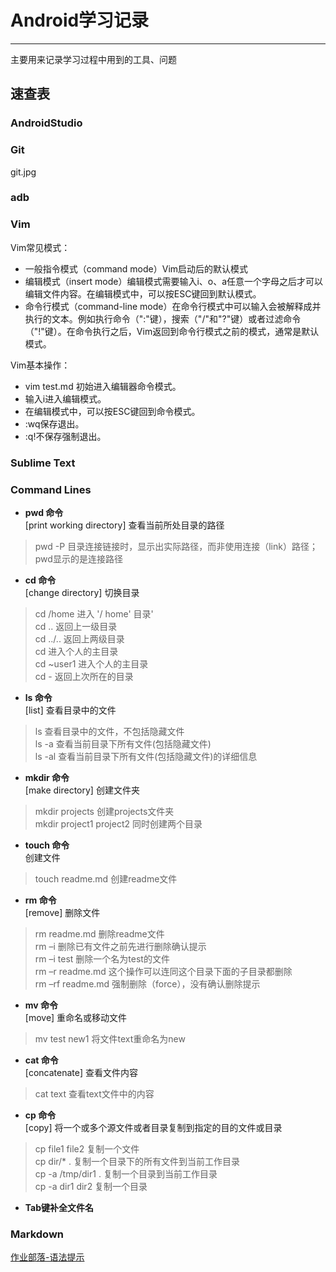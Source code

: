 # Android学习记录
------

主要用来记录学习过程中用到的工具、问题

## 速查表
### AndroidStudio
### Git
git.jpg
### adb
### Vim
Vim常见模式：

* 一般指令模式（command mode）Vim启动后的默认模式  
* 编辑模式（insert mode）编辑模式需要输入i、o、a任意一个字母之后才可以编辑文件内容。在编辑模式中，可以按ESC键回到默认模式。  
* 命令行模式（command-line mode）在命令行模式中可以输入会被解释成并执行的文本。例如执行命令（":"键），搜索（"/"和"?"键）或者过滤命令（"!"键）。在命令执行之后，Vim返回到命令行模式之前的模式，通常是默认模式。  

Vim基本操作：

* vim test.md 初始进入编辑器命令模式。
* 输入i进入编辑模式。
* 在编辑模式中，可以按ESC键回到命令模式。
* :wq保存退出。
* :q!不保存强制退出。

### Sublime Text
### Command Lines

* **pwd 命令**  
[print working directory] 查看当前所处目录的路径  
> pwd -P 目录连接链接时，显示出实际路径，而非使用连接（link）路径；  
> pwd显示的是连接路径
	
* **cd 命令**  
[change directory] 切换目录  
> cd /home 进入 '/ home' 目录'   
> cd .. 返回上一级目录  
> cd ../.. 返回上两级目录   
> cd 进入个人的主目录   
> cd ~user1 进入个人的主目录   
> cd - 返回上次所在的目录    

* **ls 命令**  
[list] 查看目录中的文件  
> ls 查看目录中的文件，不包括隐藏文件  
> ls -a 查看当前目录下所有文件(包括隐藏文件)  
> ls -al 查看当前目录下所有文件(包括隐藏文件)的详细信息   

* **mkdir 命令**  
[make directory] 创建文件夹  
> mkdir projects 创建projects文件夹  
> mkdir project1 project2 同时创建两个目录

* **touch 命令**  
创建文件
> touch readme.md 创建readme文件 

* **rm 命令**  
[remove] 删除文件  
> rm readme.md  删除readme文件  
> rm –i 删除已有文件之前先进行删除确认提示  
> rm –i test 删除一个名为test的文件  
> rm –r readme.md 这个操作可以连同这个目录下面的子目录都删除  
> rm –rf readme.md 强制删除（force），没有确认删除提示  

* **mv 命令**  
[move] 重命名或移动文件  
> mv test new1 将文件text重命名为new  

* **cat 命令**  
[concatenate] 查看文件内容  
> cat text 查看text文件中的内容 

* **cp 命令**  
[copy] 将一个或多个源文件或者目录复制到指定的目的文件或目录  
> cp file1 file2 复制一个文件  
> cp dir/* . 复制一个目录下的所有文件到当前工作目录   
> cp -a /tmp/dir1 . 复制一个目录到当前工作目录   
> cp -a dir1 dir2 复制一个目录  

* **Tab键补全文件名**

### Markdown
[作业部落-语法提示](https://www.zybuluo.com/mdeditor#)